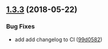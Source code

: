 <a name="1.3.3"></a>
## [1.3.3](https://github.com/thegitm8/ci-test/compare/v1.3.2...v1.3.3) (2018-05-22)


### Bug Fixes

* add add changelog to CI ([99d0582](https://github.com/thegitm8/ci-test/commit/99d0582))
